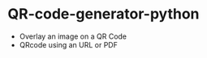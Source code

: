 # QR-code-generator-python
- Overlay an image on a QR Code <br/>
- QRcode using an URL or PDF <br/>
